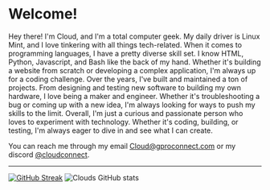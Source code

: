 # Welcome!
Hey there! I'm Cloud, and I'm a total computer geek. My daily driver is Linux Mint, and I love tinkering with all things tech-related.
When it comes to programming languages, I have a pretty diverse skill set. I know HTML, Python, Javascript, and Bash like the back of my hand. Whether it's building a website from scratch or developing a complex application, I'm always up for a coding challenge.
Over the years, I've built and maintained a ton of projects. From designing and testing new software to building my own hardware, I love being a maker and engineer. Whether it's troubleshooting a bug or coming up with a new idea, I'm always looking for ways to push my skills to the limit.
Overall, I'm just a curious and passionate person who loves to experiment with technology. Whether it's coding, building, or testing, I'm always eager to dive in and see what I can create.

You can reach me through my email Cloud@gproconnect.com or my discord [@cloudconnect](https://discordapp.com/users/714907687527252018).

<hr></hr>

[![GitHub Streak](https://streak-stats.demolab.com?user=Cloud-121&theme=highcontrast&hide_border=true&date_format=j%2Fn%5B%2FY%5D)](https://git.io/streak-stats)
![Clouds GitHub stats](https://github-readme-stats.vercel.app/api?username=Cloud-121&show_icons=true&theme=github_dark)




